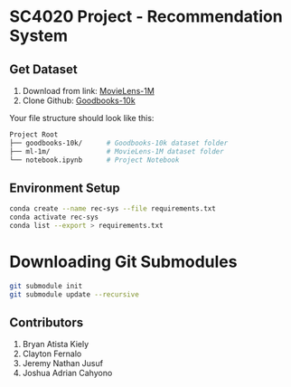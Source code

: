 # SC4020 Project - Recommendation System

## Get Dataset
1. Download from link: [MovieLens-1M](https://grouplens.org/datasets/movielens/1m/)
2. Clone Github: [Goodbooks-10k](https://github.com/zygmuntz/goodbooks-10k)

Your file structure should look like this:
```bash
Project Root
├── goodbooks-10k/      # Goodbooks-10k dataset folder
├── ml-1m/              # MovieLens-1M dataset folder
└── notebook.ipynb      # Project Notebook
```

## Environment Setup
```bash
conda create --name rec-sys --file requirements.txt
conda activate rec-sys
conda list --export > requirements.txt
```

# Downloading Git Submodules
```bash
git submodule init
git submodule update --recursive
```


## Contributors
1. Bryan Atista Kiely
2. Clayton Fernalo
3. Jeremy Nathan Jusuf
4. Joshua Adrian Cahyono